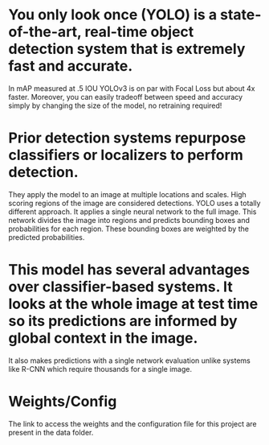 # You only look once (YOLO) is a state-of-the-art, real-time object detection system that is  extremely fast and accurate. 
In mAP measured at .5 IOU YOLOv3 is on par with Focal Loss but about 4x faster. Moreover, you can easily tradeoff between speed and accuracy simply by changing the size of the model, no retraining required!
# Prior detection systems repurpose classifiers or localizers to perform detection. 
They apply the model to an image at multiple locations and scales. High scoring regions of the image are considered detections.
YOLO uses a totally different approach. It applies a single neural network to the full image. This network divides the image into regions and predicts bounding boxes and probabilities for each region. These bounding boxes are weighted by the predicted probabilities.
# This model has several advantages over classifier-based systems. It looks at the whole image at test time so its predictions are informed by global context in the image. 
It also makes predictions with a single network evaluation unlike systems like R-CNN which require thousands for a single image.
# Weights/Config
The link to access the weights and the configuration file for this project are present in the data folder. 

